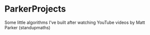 # ParkerProjects
Some little algorithms I've built after watching YouTube videos by Matt Parker (standupmaths)

